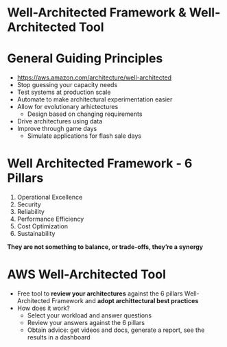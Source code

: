 # Well-Architected Framework & Well-Architected Tool

# General Guiding Principles

- https://aws.amazon.com/architecture/well-architected
- Stop guessing your capacity needs
- Test systems at production scale
- Automate to make architectural experimentation easier
- Allow for evolutionary arhictectures
    - Design based on changing requirements
- Drive architectures using data
- Improve through game days
    - Simulate applications for flash sale days

# Well Architected Framework - 6 Pillars

1. Operational Excellence
2. Security
3. Reliability
4. Performance Efficiency
5. Cost Optimization
6. Sustainability

**They are not something to balance, or trade-offs, they’re a synergy**

# AWS Well-Architected Tool

- Free tool to **review your architectures** against the 6 pillars Well-Architected Framework and **adopt archittectural best practices**
- How does it work?
    - Select your workload and answer questions
    - Review your answers against the 6 pillars
    - Obtain advice: get videos and docs, generate a report, see the results in a dashboard